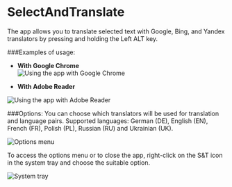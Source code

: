 # SelectAndTranslate
The app allows you to translate selected text with Google, Bing, and Yandex translators by pressing and holding the Left ALT key.

###Examples of usage:

* **With Google Chrome**  
![Using the app with Google Chrome](https://cloud.githubusercontent.com/assets/9511498/8638120/0b4eec7a-28c1-11e5-89c5-958d50701b66.png)

* **With Adobe Reader**

![Using the app with Adobe Reader](https://cloud.githubusercontent.com/assets/9511498/8638090/d7c6a3a8-28bf-11e5-8702-7734bbed023e.png)

###Options:
You can choose which translators will be used for translation and language pairs. 
Supported languages: German (DE), English (EN), French (FR), Polish (PL), Russian (RU) and Ukrainian (UK).

![Options menu](https://cloud.githubusercontent.com/assets/9511498/8638121/119e5ee4-28c1-11e5-9bad-5bfeeabfeff3.png)

To access the options menu or to close the app, right-click on the S&T icon in the system tray and choose the suitable option.

![System tray](https://cloud.githubusercontent.com/assets/9511498/8638233/9c1934b4-28c5-11e5-94db-69e867070941.png)
